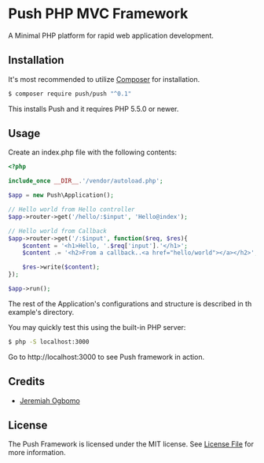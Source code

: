 # Push PHP MVC Framework

A Minimal PHP platform for rapid web application development.

## Installation

It's most recommended to utilize [Composer](https://getcomposer.org/) for installation.

```bash
$ composer require push/push "^0.1"
```

This installs Push and it requires PHP 5.5.0 or newer.

## Usage

Create an index.php file with the following contents:

```php
<?php

include_once __DIR__.'/vendor/autoload.php';

$app = new Push\Application();

// Hello world from Hello controller
$app->router->get('/hello/:$input', 'Hello@index');

// Hello world from Callback
$app->router->get('/:$input', function($req, $res){
	$content = '<h1>Hello, '.$req['input'].'</h1>';
	$content .= '<h2>From a callback..<a href="hello/world"></a></h2>';

	$res->write($content);
});

$app->run();
```

The rest of the Application's configurations and structure is described in th example's directory.

You may quickly test this using the built-in PHP server:
```bash
$ php -S localhost:3000
```

Go to http://localhost:3000 to see Push framework in action.

## Credits

- [Jeremiah Ogbomo](https://github.com/jogboms)

## License

The Push Framework is licensed under the MIT license. See [License File](LICENSE.md) for more information.



